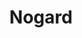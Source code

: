 ---
title: Nogard
link: nogard
short_description: A Minecraft network featuring 4 types of gameplay, a ranking system, gadgets, currency, and more
description: Nogard is a Minecraft network that features Skyblock, Survival, Prison Mines, and Parkour. It's been around since 2015, and although it's still fairly small, it has matured quite a bit since it first started. Each server on the network is rented through a company and connected via Bungeecord. Most plugins used on the network were found for free on the <a href="https://spigotmc.org" target="_blank">Spigot website</a>, with all of the configuration files modified to fit the theme of the server and some open source plugins having been modified. 2 plugins for Prison were custom made. The website is a custom theme built on top of the <a href="https://namelessmc.com" target="_blank">NamelessMC</a> software and the network store is built with <a href="https://craftingstore.net" target="_blank">CraftingStore</a>. The network also utilizes many different social media platforms, such as <a href="https://nogard.us/twitter" target="_blank">Twitter</a>, <a href="https://nogard.us/discord" target="_blank">Discord</a>, and <a href="https://nogard.us/plugdj" target="_blank">PlugDJ</a>. All of these platforms, including the site Forum and the network itself, are moderated by the Nogard staff team.<br><br>The network recently received a complete overhaul for the Minecraft 1.16 update. Everything was re-created for 1.16 and configured from scratch, including maps built by <a href="https://bucketmuncher.meowso.me" target="_blank">BucketMuncher</a>, 2 custom created plugins, and plugins found on the Spigot website. A few open-source plugins were modified and the changes made have since been added to the official releases of those plugins. All player data was reset, and donators received the equivalent of their previous purchases on the new update. We hope this new update is enjoyable for both current and new players. To learn more about what's new, <a href="https://nogard.us/forum/view/4-news/" target="_blank">you can click here to read more</a>.
dates: {
    updated: Oct 2020,
    released: Jul 2015
}
technologies: [Java, Configuration files, NamelessMC, CraftingStore]
links: [
    {
        title: Website,
        link: https://nogard.us
    },
    {
        title: CraftingStore Website,
        link: https://store.nogard.us
    },
    {
        title: Discord Server,
        link: https://nogard.us/discord
    }
]
headerImage: nogard1.png
images: [nogard2.png, nogard3.png, nogard4.png]
color: ["#7939A3", "#1F3362"]
---